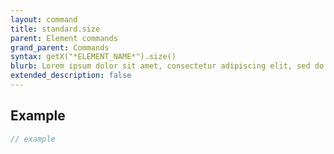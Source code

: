 ```yaml
---
layout: command
title: standard.size
parent: Element commands
grand_parent: Commands
syntax: getX("*ELEMENT_NAME*").size()
blurb: Lorem ipsum dolor sit amet, consectetur adipiscing elit, sed do eiusmod tempor incididunt ut labore et dolore magna aliqua. Ut enim ad minim veniam, quis nostrud exercitation ullamco laboris nisi ut aliquip ex ea commodo consequat. 
extended_description: false
---
```


## Example
```javascript
// example
```